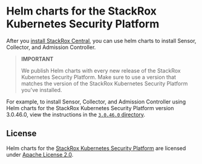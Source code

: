 # Helm charts for the StackRox Kubernetes Security Platform

After you [install StackRox Central](https://help.stackrox.com/docs/get-started/quick-start/#install-stackrox-central),
you can use helm charts to install Sensor, Collector, and Admission Controller.

> **IMPORTANT**
>
> We publish Helm charts with every new release of the StackRox Kubernetes
> Security Platform. Make sure to use a version that matches the version of the
> StackRox Kubernetes Security Platform you've installed.

For example, to install  Sensor, Collector, and Admission Controller using Helm
charts for the StackRox Kubernetes Security Platform version 3.0.46.0, view the
instructions in the
[`3.0.46.0` directory](https://github.com/stackrox/helm-charts/tree/master/3.0.46.0).

## License

Helm charts for the [StackRox Kubernetes Security Platform](https://www.stackrox.com/platform/)
are licensed under [Apache License 2.0](./LICENSE).
